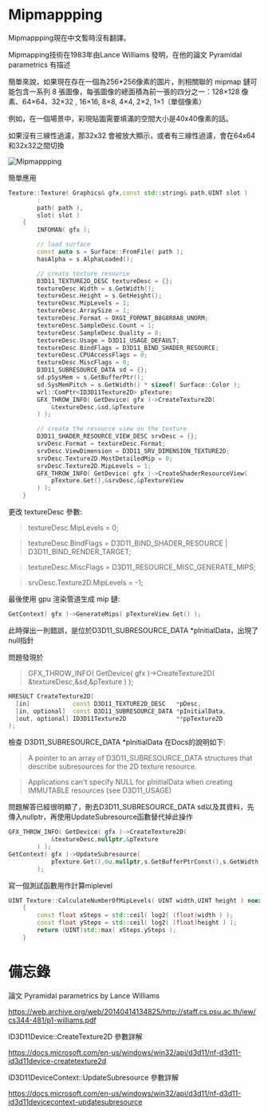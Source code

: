 # Mipmappping 

Mipmappping現在中文暫時沒有翻譯。

Mipmapping技術在1983年由Lance Williams 發明，在他的論文 Pyramidal parametrics 有描述

簡單來說，如果現在存在一個為256*256像素的圖片，則相關聯的 mipmap 鏈可能包含一系列 8 張圖像，每張圖像的總面積為前一張的四分之一：128×128 像素、64×64、32×32 , 16×16, 8×8, 4×4, 2×2, 1×1（單個像素）

例如，在一個場景中，彩現貼圖需要填滿的空間大小是40x40像素的話。

如果沒有三線性過濾，那32x32 會被放大顯示，或者有三線性過濾，會在64x64和32x32之間切換

![Mipmappping](https://upload.wikimedia.org/wikipedia/commons/thumb/5/5c/MipMap_Example_STS101.jpg/330px-MipMap_Example_STS101.jpg)

簡單應用
```c++
Texture::Texture( Graphics& gfx,const std::string& path,UINT slot )
		:
		path( path ),
		slot( slot )
	{
		INFOMAN( gfx );

		// load surface
		const auto s = Surface::FromFile( path );
		hasAlpha = s.AlphaLoaded();

		// create texture resource
		D3D11_TEXTURE2D_DESC textureDesc = {};
		textureDesc.Width = s.GetWidth();
		textureDesc.Height = s.GetHeight();
		textureDesc.MipLevels = 1;
		textureDesc.ArraySize = 1;
		textureDesc.Format = DXGI_FORMAT_B8G8R8A8_UNORM;
		textureDesc.SampleDesc.Count = 1;
		textureDesc.SampleDesc.Quality = 0;
		textureDesc.Usage = D3D11_USAGE_DEFAULT;
		textureDesc.BindFlags = D3D11_BIND_SHADER_RESOURCE;
		textureDesc.CPUAccessFlags = 0;
		textureDesc.MiscFlags = 0;
		D3D11_SUBRESOURCE_DATA sd = {};
		sd.pSysMem = s.GetBufferPtr();
		sd.SysMemPitch = s.GetWidth() * sizeof( Surface::Color );
		wrl::ComPtr<ID3D11Texture2D> pTexture;
		GFX_THROW_INFO( GetDevice( gfx )->CreateTexture2D(
			&textureDesc,&sd,&pTexture
		) );

		// create the resource view on the texture
		D3D11_SHADER_RESOURCE_VIEW_DESC srvDesc = {};
		srvDesc.Format = textureDesc.Format;
		srvDesc.ViewDimension = D3D11_SRV_DIMENSION_TEXTURE2D;
		srvDesc.Texture2D.MostDetailedMip = 0;
		srvDesc.Texture2D.MipLevels = 1;
		GFX_THROW_INFO( GetDevice( gfx )->CreateShaderResourceView(
			pTexture.Get(),&srvDesc,&pTextureView
		) );
	}
```

更改 textureDesc 參數:
> textureDesc.MipLevels = 0;

> textureDesc.BindFlags = D3D11_BIND_SHADER_RESOURCE | D3D11_BIND_RENDER_TARGET;

> textureDesc.MiscFlags = D3D11_RESOURCE_MISC_GENERATE_MIPS;

> srvDesc.Texture2D.MipLevels = -1;

最後使用 gpu 渲染管道生成 mip 鏈:
```c++
GetContext( gfx )->GenerateMips( pTextureView.Get() );
```

此時彈出一則錯誤，是位於D3D11_SUBRESOURCE_DATA *pInitialData，出現了null指針

問題發現於
> GFX_THROW_INFO( GetDevice( gfx )->CreateTexture2D(
			&textureDesc,&sd,&pTexture
		) );

```c++
HRESULT CreateTexture2D(
  [in]            const D3D11_TEXTURE2D_DESC   *pDesc,
  [in, optional]  const D3D11_SUBRESOURCE_DATA *pInitialData,
  [out, optional] ID3D11Texture2D              **ppTexture2D
);
```

檢查 D3D11_SUBRESOURCE_DATA *pInitialData 在Docs的說明如下:
> A pointer to an array of D3D11_SUBRESOURCE_DATA structures that describe subresources for the 2D texture resource. 

> Applications can't specify NULL for pInitialData when creating IMMUTABLE resources (see D3D11_USAGE)

問題解答已經很明顯了，刪去D3D11_SUBRESOURCE_DATA sd以及其資料，先傳入nullptr，再使用UpdateSubresource函數替代掉此操作

```c++
GFX_THROW_INFO( GetDevice( gfx )->CreateTexture2D(
			&textureDesc,nullptr,&pTexture
		) );
GetContext( gfx )->UpdateSubresource(
			pTexture.Get(),0u,nullptr,s.GetBufferPtrConst(),s.GetWidth() * sizeof( Surface::Color ),0u
		);
```

寫一個測試函數用作計算miplevel
```c++
UINT Texture::CalculateNumberOfMipLevels( UINT width,UINT height ) noexcept
	{
		const float xSteps = std::ceil( log2( (float)width ) );
		const float ySteps = std::ceil( log2( (float)height ) );
		return (UINT)std::max( xSteps,ySteps );
	}
```

# 備忘錄

論文 Pyramidal parametrics by Lance Williams

https://web.archive.org/web/20140414134825/http://staff.cs.psu.ac.th/iew/cs344-481/p1-williams.pdf

ID3D11Device::CreateTexture2D 參數詳解

https://docs.microsoft.com/en-us/windows/win32/api/d3d11/nf-d3d11-id3d11device-createtexture2d

ID3D11DeviceContext::UpdateSubresource 參數詳解

https://docs.microsoft.com/en-us/windows/win32/api/d3d11/nf-d3d11-id3d11devicecontext-updatesubresource